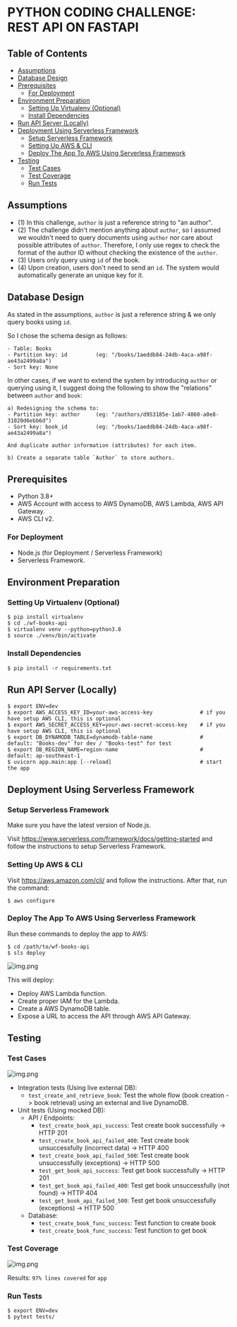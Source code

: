 # PYTHON CODING CHALLENGE: REST API ON FASTAPI

## Table of Contents
  * [Assumptions](#assumptions)
  * [Database Design](#database-design)
  * [Prerequisites](#prerequisites)
    + [For Deployment](#for-deployment)
  * [Environment Preparation](#environment-preparation)
    + [Setting Up Virtualenv (Optional)](#setting-up-virtualenv-optional)
    + [Install Dependencies](#install-dependencies)
  * [Run API Server (Locally)](#run-api-server-locally)
  * [Deployment Using Serverless Framework](#deployment-using-serverless-framework)
    + [Setup Serverless Framework](#setup-serverless-framework)
    + [Setting Up AWS & CLI](#setting-up-aws--cli)
    + [Deploy The App To AWS Using Serverless Framework](#deploy-the-app-to-aws-using-serverless-framework)
  * [Testing](#testing)
    + [Test Cases](#test-cases)
    + [Test Coverage](#test-coverage)
    + [Run Tests](#run-tests)

<!-- TOC end -->

## Assumptions

- (1) In this challenge, `author` is just a reference string to "an author". 
- (2) The challenge didn't mention anything about `author`, so I assumed we wouldn't need to query documents using `author` nor care about possible attributes of `author`. Therefore, I only use regex to check the format of the author ID without checking the existence of the `author`.
- (3) Users only query using `id` of the book.
- (4) Upon creation, users don't need to send an `id`. The system would automatically generate an unique key for it.


## Database Design

As stated in the assumptions, `author` is just a reference string & we only query books using `id`. 

So I chose the schema design as follows:
```
- Table: Books
- Partition key: id         (eg: "/books/1aeddb84-24db-4aca-a98f-ae43a2499a8a")
- Sort key: None            
```

In other cases, if we want to extend the system by introducing `author` or querying using it, I suggest doing the following to show the "relations" between `author` and `book`:
```
a) Redesigning the schema to:
- Partition key: author     (eg: "/authors/d953185e-1ab7-4860-a0e8-31020d6ebb6d")
- Sort key: book_id         (eg: "/books/1aeddb84-24db-4aca-a98f-ae43a2499a8a")

And duplicate author information (attributes) for each item.

b) Create a separate table `Author` to store authors.
```

## Prerequisites
- Python 3.8+
- AWS Account with access to AWS DynamoDB, AWS Lambda, AWS API Gateway.
- AWS CLI v2.

### For Deployment
- Node.js (for Deployment / Serverless Framework)
- Serverless Framework.


## Environment Preparation

### Setting Up Virtualenv (Optional)
```
$ pip install virtualenv
$ cd ./wf-books-api
$ virtualenv venv --python=python3.8
$ source ./venv/bin/activate
```

### Install Dependencies
```
$ pip install -r requirements.txt
```


## Run API Server (Locally)
```
$ export ENV=dev
$ export AWS_ACCESS_KEY_ID=your-aws-access-key               # if you have setup AWS CLI, this is optional
$ export AWS_SECRET_ACCESS_KEY=your-aws-secret-access-key    # if you have setup AWS CLI, this is optional
$ export DB_DYNAMODB_TABLE=dynamodb-table-name               # default: "Books-dev" for dev / "Books-test" for test
$ export DB_REGION_NAME=region-name                          # default: ap-southeast-1
$ uvicorn app.main:app [--reload]                            # start the app
```


## Deployment Using Serverless Framework

### Setup Serverless Framework

Make sure you have the latest version of Node.js.

Visit https://www.serverless.com/framework/docs/getting-started and follow the instructions to setup Serverless Framework.

### Setting Up AWS & CLI

Visit https://aws.amazon.com/cli/ and follow the instructions. After that, run the command:

```
$ aws configure
```

### Deploy The App To AWS Using Serverless Framework

Run these commands to deploy the app to AWS:

```
$ cd /path/to/wf-books-api
$ sls deploy
```

![img.png](docs/testing/serverless-deployment.png)

This will deploy:

- Deploy AWS Lambda function.
- Create proper IAM for the Lambda.
- Create a AWS DynamoDB table.
- Expose a URL to access the API through AWS API Gateway.


## Testing

### Test Cases

![img.png](docs/testing/coverage.png)

- Integration tests (Using live external DB):
  - `test_create_and_retrieve_book`: Test the whole flow (book creation -> book retrieval) using an external and live DynamoDB.
- Unit tests (Using mocked DB):
  - API / Endpoints:
    - `test_create_book_api_success`: Test create book successfully -> HTTP 201
    - `test_create_book_api_failed_400`: Test create book unsuccessfully (incorrect data) -> HTTP 400
    - `test_create_book_api_failed_500`: Test create book unsuccessfully (exceptions) -> HTTP 500
    - `test_get_book_api_success`: Test get book successfully -> HTTP 201
    - `test_get_book_api_failed_400`: Test get book unsuccessfully (not found) -> HTTP 404
    - `test_get_book_api_failed_500`: Test get book unsuccessfully (exceptions) -> HTTP 500
  - Database:
    - `test_create_book_func_success`: Test function to create book
    - `test_create_book_func_success`: Test function to get book


### Test Coverage

![img.png](docs/testing/test-coverage.png)

Results: `97% lines covered` for `app`


### Run Tests
```
$ export ENV=dev
$ pytest tests/
```
